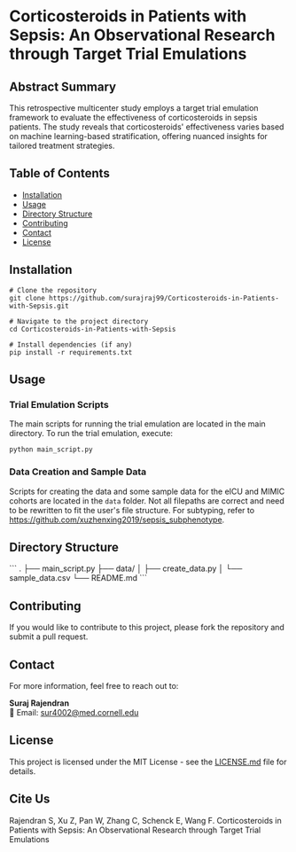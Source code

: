 # Corticosteroids in Patients with Sepsis: An Observational Research through Target Trial Emulations

## Abstract Summary

This retrospective multicenter study employs a target trial emulation framework to evaluate the effectiveness of corticosteroids in sepsis patients. The study reveals that corticosteroids' effectiveness varies based on machine learning-based stratification, offering nuanced insights for tailored treatment strategies.

## Table of Contents

- [Installation](#installation)
- [Usage](#usage)
- [Directory Structure](#directory-structure)
- [Contributing](#contributing)
- [Contact](#contact)
- [License](#license)

## Installation

```
# Clone the repository
git clone https://github.com/surajraj99/Corticosteroids-in-Patients-with-Sepsis.git

# Navigate to the project directory
cd Corticosteroids-in-Patients-with-Sepsis

# Install dependencies (if any)
pip install -r requirements.txt
```

## Usage

### Trial Emulation Scripts

The main scripts for running the trial emulation are located in the main directory. To run the trial emulation, execute:

```
python main_script.py
```

### Data Creation and Sample Data

Scripts for creating the data and some sample data for the eICU and MIMIC cohorts are located in the `data` folder. Not all filepaths are correct and need to be rewritten to fit the user's file structure. For subtyping, refer to https://github.com/xuzhenxing2019/sepsis_subphenotype.

## Directory Structure

\`\`\`
.
├── main_script.py
├── data/
│   ├── create_data.py
│   └── sample_data.csv
└── README.md
\`\`\`

## Contributing

If you would like to contribute to this project, please fork the repository and submit a pull request.

## Contact

For more information, feel free to reach out to:

**Suraj Rajendran**  
📧 Email: [sur4002@med.cornell.edu](mailto:sur4002@med.cornell.edu)

## License

This project is licensed under the MIT License - see the [LICENSE.md](LICENSE.md) file for details.

## Cite Us
Rajendran S, Xu Z, Pan W, Zhang C, Schenck E, Wang F. Corticosteroids in Patients with Sepsis: An Observational Research through Target Trial Emulations
